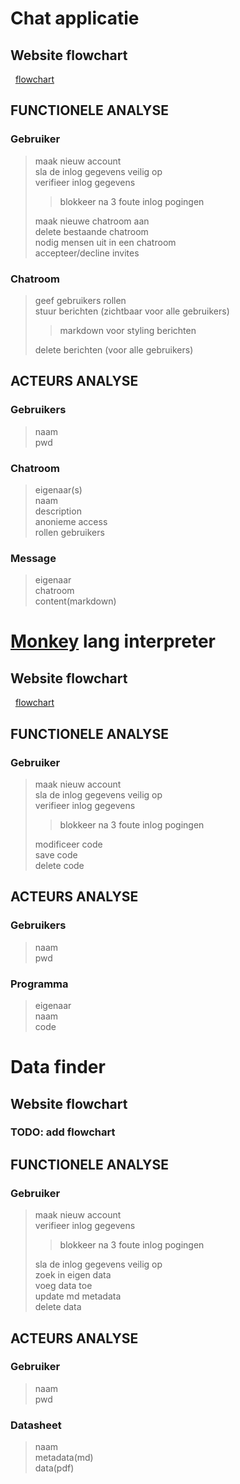# Chat applicatie
## Website flowchart
&nbsp; [flowchart](https://www.figma.com/file/7WSOrdRZcMGCgWXdec8rPT/Website-Flowchart-Template-(Copy)?type=whiteboard&node-id=0%3A1&t=wCV3Rwuq2UzUpX3j-1)

## FUNCTIONELE ANALYSE
### Gebruiker
> maak nieuw account<br>
> sla de inlog gegevens veilig op <br>
> verifieer inlog gegevens<br>
>> blokkeer na 3 foute inlog pogingen<br>
>
> maak nieuwe chatroom aan <br>
> delete bestaande chatroom <br>
> nodig mensen uit in een chatroom <br>
> accepteer/decline invites<br>

### Chatroom
> geef gebruikers rollen<br>
> stuur berichten (zichtbaar voor alle gebruikers)<br>
>> markdown voor styling berichten<br>
>
> delete berichten (voor alle gebruikers)<br>

## ACTEURS ANALYSE
### Gebruikers
> naam<br>
> pwd<br>

### Chatroom
> eigenaar(s)<br>
> naam<br>
> description<br>
> anonieme access<br>
> rollen gebruikers<br>

### Message
> eigenaar<br>
> chatroom<br>
> content(markdown)<br>


# [Monkey](https://monkeylang.org/) lang interpreter
## Website flowchart
&nbsp; [flowchart](https://www.figma.com/file/rfL52R5oE0GGMDxSGVsDqv/Monkeylang-Web-App?type=whiteboard&node-id=0%3A1&t=5zaXpBABsqDCjNep-1)

## FUNCTIONELE ANALYSE
### Gebruiker
> maak nieuw account<br>
> sla de inlog gegevens veilig op <br>
> verifieer inlog gegevens<br>
>> blokkeer na 3 foute inlog pogingen<br>
>
> modificeer code<br>
> save code<br>
> delete code<br>

## ACTEURS ANALYSE
### Gebruikers
> naam<br>
> pwd<br>

### Programma
> eigenaar<br>
> naam<br>
> code<br>

# Data finder
## Website flowchart
### __TODO: add flowchart__

## FUNCTIONELE ANALYSE
### Gebruiker
> maak nieuw account<br>
> verifieer inlog gegevens<br>
>> blokkeer na 3 foute inlog pogingen<br>
>
> sla de inlog gegevens veilig op <br>
> zoek in eigen data<br>
> voeg data toe<br>
> update md metadata<br>
> delete data<br>

## ACTEURS ANALYSE

### Gebruiker
> naam <br>
> pwd <br>

### Datasheet
> naam <br>
> metadata(md) <br>
> data(pdf) <br>